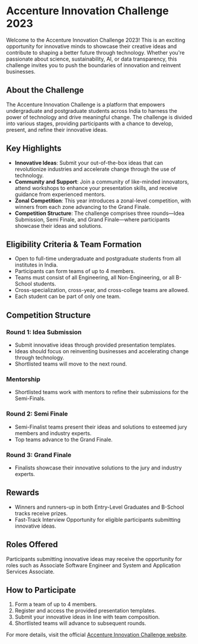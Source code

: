 # Accenture Innovation Challenge 2023

Welcome to the Accenture Innovation Challenge 2023! This is an exciting opportunity for innovative minds to showcase their creative ideas and contribute to shaping a better future through technology. Whether you're passionate about science, sustainability, AI, or data transparency, this challenge invites you to push the boundaries of innovation and reinvent businesses.

## About the Challenge

The Accenture Innovation Challenge is a platform that empowers undergraduate and postgraduate students across India to harness the power of technology and drive meaningful change. The challenge is divided into various stages, providing participants with a chance to develop, present, and refine their innovative ideas.

## Key Highlights

- **Innovative Ideas**: Submit your out-of-the-box ideas that can revolutionize industries and accelerate change through the use of technology.
- **Community and Support**: Join a community of like-minded innovators, attend workshops to enhance your presentation skills, and receive guidance from experienced mentors.
- **Zonal Competition**: This year introduces a zonal-level competition, with winners from each zone advancing to the Grand Finale.
- **Competition Structure**: The challenge comprises three rounds—Idea Submission, Semi Finale, and Grand Finale—where participants showcase their ideas and solutions.

## Eligibility Criteria & Team Formation

- Open to full-time undergraduate and postgraduate students from all institutes in India.
- Participants can form teams of up to 4 members.
- Teams must consist of all Engineering, all Non-Engineering, or all B-School students.
- Cross-specialization, cross-year, and cross-college teams are allowed.
- Each student can be part of only one team.

## Competition Structure

### Round 1: Idea Submission

- Submit innovative ideas through provided presentation templates.
- Ideas should focus on reinventing businesses and accelerating change through technology.
- Shortlisted teams will move to the next round.

### Mentorship

- Shortlisted teams work with mentors to refine their submissions for the Semi-Finals.

### Round 2: Semi Finale

- Semi-Finalist teams present their ideas and solutions to esteemed jury members and industry experts.
- Top teams advance to the Grand Finale.

### Round 3: Grand Finale

- Finalists showcase their innovative solutions to the jury and industry experts.

## Rewards

- Winners and runners-up in both Entry-Level Graduates and B-School tracks receive prizes.
- Fast-Track Interview Opportunity for eligible participants submitting innovative ideas.

## Roles Offered

Participants submitting innovative ideas may receive the opportunity for roles such as Associate Software Engineer and System and Application Services Associate.

## How to Participate

1. Form a team of up to 4 members.
2. Register and access the provided presentation templates.
3. Submit your innovative ideas in line with team composition.
4. Shortlisted teams will advance to subsequent rounds.

For more details, visit the official [Accenture Innovation Challenge website]([https://www.accenture.com/in-en/careers/accenture-innovation-challenge](https://unstop.com/competitions/accenture-innovation-challenge-2023-accenture-710576?ref=FXeUIXZT)).

